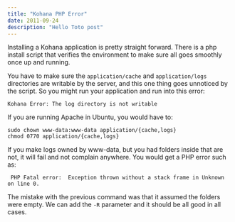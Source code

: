 ```yaml
---
title: "Kohana PHP Error"
date: 2011-09-24
description: "Hello Toto post"
---
```


Installing a Kohana application is pretty straight forward. There is a php install script that verifies the environment to make sure all goes smoothly once up and running.

You have to make sure the `application/cache` and `application/logs` directories are writable by the server, and this one thing goes unnoticed by the script. So you might run your application and run into this error:

`Kohana Error: The log directory is not writable`

If you are running Apache in Ubuntu, you would have to:

    sudo chown www-data:www-data application/{cache,logs}
    chmod 0770 application/{cache,logs}

If you make logs owned by www-data, but you had folders inside that are not, it will fail and not complain anywhere. You would get a PHP error such as:

` PHP Fatal error:  Exception thrown without a stack frame in Unknown on line 0.` 

The mistake with the previous command was that it assumed the folders were empty. We can add the `-R` parameter and it should be all good in all cases.